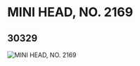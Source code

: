 # MINI HEAD, NO. 2169
## 30329
![MINI HEAD, NO. 2169](https://lc-www-live-s.legocdn.com/media/bricks/5/2/6194151.jpg)